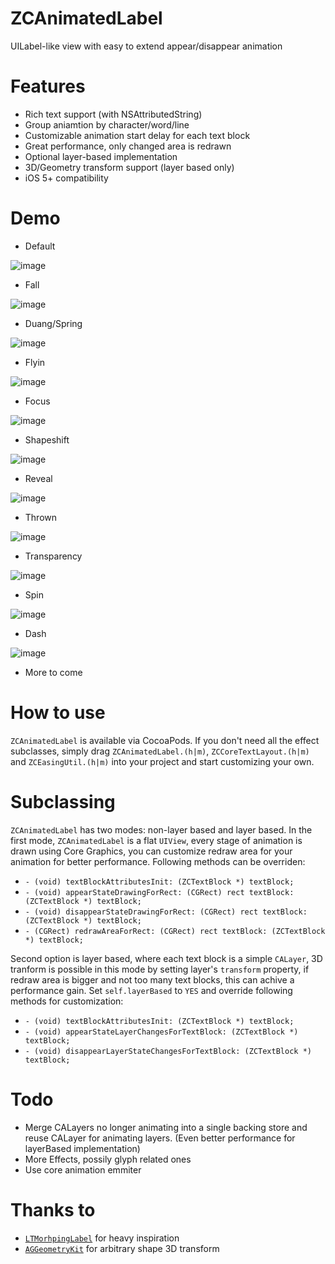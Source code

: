 # ZCAnimatedLabel
UILabel-like view with easy to extend appear/disappear animation

# Features
* Rich text support (with NSAttributedString)
* Group aniamtion by character/word/line
* Customizable animation start delay for each text block
* Great performance, only changed area is redrawn
* Optional layer-based implementation
* 3D/Geometry transform support (layer based only)
* iOS 5+ compatibility

# Demo

* Default 

![image](http://zippy.gfycat.com/LimitedWigglyGermanshepherd.gif)

* Fall
 
![image](http://zippy.gfycat.com/FantasticGargantuanHog.gif)

* Duang/Spring 

![image](http://zippy.gfycat.com/GrippingMeanJavalina.gif)

* Flyin 

![image](http://zippy.gfycat.com/JampackedCompetentGerbil.gif)

* Focus 

![image](http://zippy.gfycat.com/FeistyShockingGermanshepherd.gif)


* Shapeshift  

![image](http://zippy.gfycat.com/ForkedScalyKagu.gif)

* Reveal 

![image](http://zippy.gfycat.com/GrouchyLastingGrizzlybear.gif)
 
* Thrown

 ![image](http://zippy.gfycat.com/RashDecimalImperatorangel.gif)

* Transparency 

![image](http://zippy.gfycat.com/NeighboringSlightJumpingbean.gif)

* Spin 

![image](http://zippy.gfycat.com/UnderstatedBoldAlpineroadguidetigerbeetle.gif)
* Dash 

![image](http://zippy.gfycat.com/DeadlyUnlinedJunco.gif)
* More to come


# How to use
`ZCAnimatedLabel` is available via CocoaPods. If you don't need all the effect subclasses, simply drag `ZCAnimatedLabel.(h|m)`, `ZCCoreTextLayout.(h|m)` and `ZCEasingUtil.(h|m)` into your project and start customizing your own.


# Subclassing
`ZCAnimatedLabel` has two modes: non-layer based and layer based. In the first mode, `ZCAnimatedLabel` is a flat `UIView`, every stage of animation is drawn using Core Graphics, you can customize redraw area for your animation for better performance. Following methods can be overriden:

* `- (void) textBlockAttributesInit: (ZCTextBlock *) textBlock;`
* `- (void) appearStateDrawingForRect: (CGRect) rect textBlock: (ZCTextBlock *) textBlock;`
* `- (void) disappearStateDrawingForRect: (CGRect) rect textBlock: (ZCTextBlock *) textBlock;`
* `- (CGRect) redrawAreaForRect: (CGRect) rect textBlock: (ZCTextBlock *) textBlock;`

Second option is layer based, where each text block is a simple `CALayer`, 3D tranform is possible in this mode by setting layer's `transform` property, if redraw area is bigger and not too many text blocks, this can achive a performance gain. Set `self.layerBased` to `YES` and override following methods for customization:

* `- (void) textBlockAttributesInit: (ZCTextBlock *) textBlock;`
* `- (void) appearStateLayerChangesForTextBlock: (ZCTextBlock *) textBlock;`
* `- (void) disappearLayerStateChangesForTextBlock: (ZCTextBlock *) textBlock;`


# Todo
* Merge CALayers no longer animating into a single backing store and reuse CALayer for animating layers. (Even better performance for layerBased implementation)
* More Effects, possily glyph related ones
* Use core animation emmiter



# Thanks to

* [`LTMorhpingLabel`](https://github.com/lexrus/LTMorphingLabel) for heavy inspiration
* [`AGGeometryKit`](https://github.com/hfossli/AGGeometryKit) for arbitrary shape 3D transform


